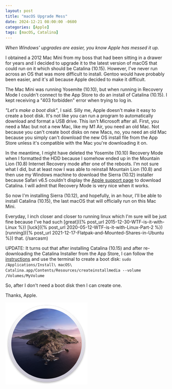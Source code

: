 ```yaml
---
layout: post
title: "macOS Upgrade Mess"
date: 2024-12-21 08:00:00 -0600
categories: [Apple]
tags: [macOS, Catalina]
---
```


*When Windows' upgrades are easier, you know Apple has messed it up.*

I obtained a 2012 Mac Mini from my boss that had been sitting in a drawer for years and I decided to upgrade it to the latest version of macOS that could run on it which should be Catalina (10.15). However, I've never run across an OS that was more difficult to install. Gentoo would have probably been easier, and it's all because Apple decided to make it difficult.

The Mac Mini was running Yosemite (10.10), but when running in Recovery Mode I couldn't connect to the App Store to do an install of Catalina (10.15). I kept receiving a "403 forbidden" error when trying to log in. 

*"Let's make a boot disk"*, I said. Silly me, Apple doesn't make it easy to create a boot disk. It's not like you can run a program to automatically download and format a USB drive. This isn't Microsoft after all. First, you need a Mac but not a new Mac, like my M1 Air, you need an old Mac. Not because you can't create boot disks on new Macs, no, you need an old Mac because you simply can't download the new OS install file from the App Store unless it's compatible with the Mac you're downloading it on.

In the meantime, I might have deleted the Yosemite (10.10) Recovery Mode when I formatted the HDD because I somehow ended up in the Mountain Lion (10.8) Internet Recovery mode after one of the reboots. I'm not sure what I did, but at least now I was able to reinstall Mountain Lion (10.8) and then use my Windows machine to download the Sierra (10.12) installer because Safari v6.5 couldn't display the [Apple support page](https://support.apple.com/en-us/102662) to download Catalina. I will admit that Recovery Mode is very nice when it works.

So now I'm installing Sierra (10.12), and hopefully, in an hour, I'll be able to install Catalina (10.15), the last macOS that will officially run on this Mac Mini.

Everyday, I inch closer and closer to running linux which I'm sure will be just fine because I've had such [great]({% post_url 2015-12-30-WTF-is-it-with-Linux %}) [luck]({% post_url 2020-05-12-WTF-is-it-with-Linux-Part-2 %}) [running]({% post_url 2021-12-17-Flatpak-and-Mounted-Shares-in-Ubuntu %}) that. (/sarcasm)

UPDATE: It turns out that after installing Catalina (10.15) and after re-downloading the Catalina Installer from the App Store, I can follow the [instructions](https://support.apple.com/en-us/101578) and use the terminal to create a boot disk: `sudo /Applications/Install\ macOS\ Catalina.app/Contents/Resources/createinstallmedia --volume /Volumes/MyVolume`

So, after I don't need a boot disk then I can create one.

Thanks, Apple.

![Catalina logo](/assets/2024/12/macos-catalina-round.png)
